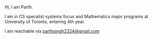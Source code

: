 Hi, I am Parth.

I am in CS specalist systems focus and Mathematics major programs at University of Toronto, entering 4th year.

I am reachable via parthsingh2324@gmail.com


<!---
parth2324/parth2324 is a ✨ special ✨ repository because its `README.md` (this file) appears on your GitHub profile.
You can click the Preview link to take a look at your changes.
--->
